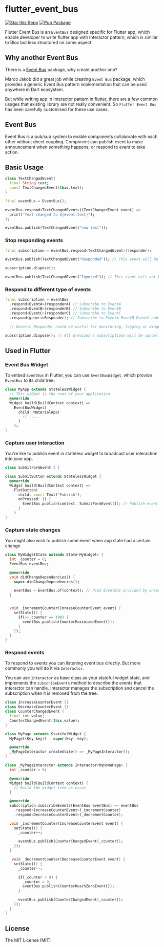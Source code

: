 # flutter_event_bus

[![Star this Repo](https://img.shields.io/github/stars/timnew/flutter_event_bus.svg?style=flat-square)](https://github.com/timnew/flutter_event_bus)
[![Pub Package](https://img.shields.io/pub/v/flutter_event_bus.svg?style=flat-square)](https://pub.dev/packages/flutter_event_bus)

Flutter Event Bus is an `EventBus` designed specific for Flutter app, which enable developer to write flutter app with Interactor pattern, which is similar to Bloc but less structured on some aspect.

## Why another Event Bus

There is a [Event Bus](https://pub.dev/packages/event_bus) package, why create another one?

Marco Jakob did a great job while creating `Event Bus` package, which provides a generic Event Bus pattern implementation that can be used anywhere in Dart ecosystem.

But while writing app in Interactor pattern in flutter, there are a few common usages that existing library are not really convenient. So `Flutter Event Bus` has been carefully customised for these use cases.

## Event Bus

Event Bus is a pub/sub system to enable components collaborate with each other without direct coupling. Component can publish event to make announcement when something happens, or respond to event to take action.

## Basic Usage

```dart
class TextChangedEvent{
  final String text;
  const TextChangedEvent(this.text);
}

final eventBus = EventBus();

eventBus.respond<TextChangedEvent>((TextChangedEvent event) =>
  print("Text changed to ${event.text}");
);

eventBus.publish(TextChangedEvent("new text"));
```

### Stop responding events

```dart
final subscription = eventBus.respond<TextChangedEvent>(responder);

eventBus.publish(TextChangedEvent("Responded")); // This event will be responded by responder

subscription.dispose();

eventBus.publish(TextChangedEvent("Ignored")); // This event will not be responded by responder
```

### Respond to different type of events

```dart
final subscription = eventBus
  .respond<EventA>(responderA) // Subscribe to EventA
  .respond<EventB>(responderB) // Subscribe to EventB
  .respond<EventC>(responderC) // Subscribe to EventC
  .respond(genericResponder); // Subscribe to EventA EventB EventC and any other event on event bus

  // Generic Responder could be useful for monitoring, logging or diagnosis purpose, probably will be hardly used to take action to event

subscription.dispose(); // All previous 4 subscriptions will be cancelled all together
```

## Used in Flutter

### Event Bus Widget

To embed `EventBus` in Flutter, you can use `EventBusWidget`, which provide `EventBus` to its child tree.

```dart
class MyApp extends StatelessWidget {
  // This widget is the root of your application.
  @override
  Widget build(BuildContext context) =>
    EventBusWidget(
      child: MaterialApp(
        // .....
      )
    );
}
```

### Capture user interaction

You're like to publish event in stateless widget to broadcast user interaction into your app.

```dart
class SubmitFormEvent { }

class SubmitButton extends StatelessWidget {
  @override
  Widget build(BuildContext context) =>
    FlatButton(
      child: const Text("Publish"),
      onPressed: () {
        EventBus.publish(context, SubmitFormEvent()); // Publish event to the event bus provided by ancestor EventBusWidget
      }
    )
}
```

### Capture state changes

You might also wish to publish some event when app state had a certain change

```dart
class MyWidgetState extends State<MyWidget> {
  int _counter = 0;
  EventBus eventBus;

  @override
  void didChangeDependencies() {
    super.didChangeDependencies();

    eventBus = EventBus.of(context); // Find EventBus provided by ancestor EventBusWidget
  }


  void _incrementCounter(InreaseCounterEvent event) {
    setState(() {
      if(++_counter == 100) {
        eventBus.publish(CounterMaximizedEvent());
      }
    });
  }
}
```

### Respond events

To respond to events you can listening event bus directly. But more commonly you will do it via `Interactor`.

You can use `Interactor` as base class as your stateful widget state, and implements the `subscribeEvents` method to describe the events that interactor can handle. Interactor manages the subscription and cancel the subscription when it is removed from the tree.

```dart
class IncreaseCounterEvent {}
class DecreaseCounterEvent {}
class CounterChangedEvent {
  final int value;
  CounterChangedEvent(this.value);
}

class MyPage extends StatefulWidget {
  MyPage({Key key}) : super(key: key);

  @override
  _MyPageInteractor createState() => _MyPageInteractor();
}

class _MyPageInteractor extends Interactor<MyHomePage> {
  int _counter = 0;

  @override
  Widget build(BuildContext context) {
    // Build the widget tree as usual
  }

  @override
  Subscription subscribeEvents(EventBus eventBus) => eventBus
    .respond<IncreaseCounterEvent>(_incrementCounter)
    .respond<DecreaseCounterEvent>(_decrementCounter);

  void _incrementCounter(IncreaseCounterEvent event) {
    setState(() {
      _counter++;

      eventBus.publish(CounterChangedEvent(_counter));
    });
  }

   void _decrementCounter(DecreaseCounterEvent event) {
    setState(() {
      _counter--;

      if(_counter < 0) {
        _counter = 0;
        eventBus.publish(CounterReachZeroEvent());
      }

      eventBus.publish(CounterChangedEvent(_counter));
    });
  }
}
```

## License

The MIT License (MIT)
